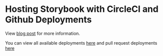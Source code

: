 # Hosting Storybook with CircleCI and Github Deployments

View [blog post](https://kasper.io/host-storybook-with-circleci-and-github-deployments/) for more information.

You can view all available deployments [here](https://github.com/Idered/storybook-circleci-github-deployments/deployments) and pull request deployments [here](https://github.com/Idered/storybook-circleci-github-deployments/pull/1)

